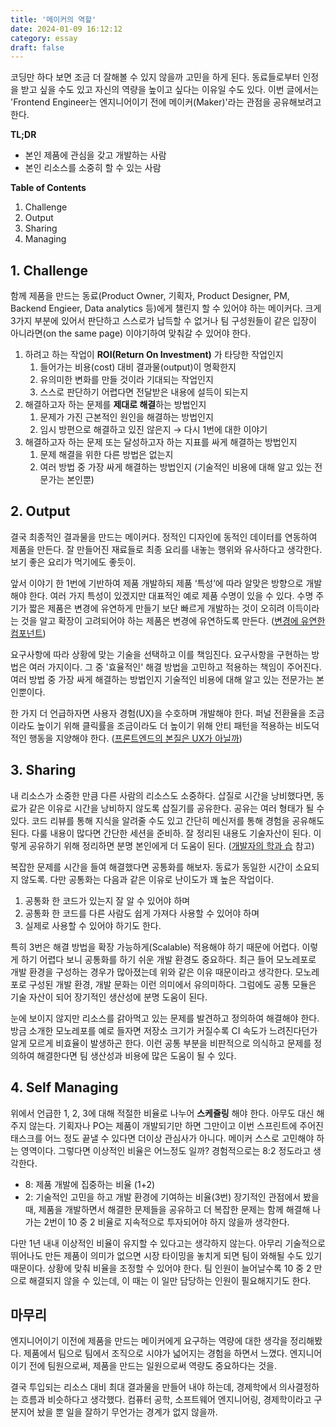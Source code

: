 ```yaml
---
title: '메이커의 역할'
date: 2024-01-09 16:12:12
category: essay
draft: false
---
```


코딩만 하다 보면 조금 더 잘해볼 수 있지 않을까 고민을 하게 된다. 동료들로부터 인정을 받고 싶을 수도 있고 자신의 역량을 높이고 싶다는 이유일 수도 있다. 이번 글에서는 'Frontend Engineer는 엔지니어이기 전에 메이커(Maker)'라는 관점을 공유해보려고 한다.

**TL;DR**
- 본인 제품에 관심을 갖고 개발하는 사람
- 본인 리소스를 소중히 할 수 있는 사람

**Table of Contents**
1. Challenge
2. Output
3. Sharing
4. Managing

## 1. Challenge
함께 제품을 만드는 동료(Product Owner, 기획자, Product Designer, PM, Backend Engieer, Data analytics 등)에게 챌린지 할 수 있어야 하는 메이커다. 크게 3가지 부분에 있어서 판단하고 스스로가 납득할 수 없거나 팀 구성원들이 같은 입장이 아니라면(on the same page) 이야기하여 맞춰갈 수 있어야 한다.
1. 하려고 하는 작업이 **ROI(Return On Investment)** 가 타당한 작업인지
    1. 들어가는 비용(cost) 대비 결과물(output)이 명확한지
    2. 유의미한 변화를 만들 것이라 기대되는 작업인지
    3. 스스로 판단하기 어렵다면 전달받은 내용에 설득이 되는지
2. 해결하고자 하는 문제를 **제대로 해결**하는 방법인지
    1. 문제가 가진 근본적인 원인을 해결하는 방법인지
    2. 임시 방편으로 해결하고 있진 않은지 → 다시 1번에 대한 이야기
3. 해결하고자 하는 문제 또는 달성하고자 하는 지표를 싸게 해결하는 방법인지
    1. 문제 해결을 위한 다른 방법은 없는지
    2. 여러 방법 중 가장 싸게 해결하는 방법인지 (기술적인 비용에 대해 알고 있는 전문가는 본인뿐)

## 2. Output
결국 최종적인 결과물을 만드는 메이커다. 정적인 디자인에 동적인 데이터를 연동하여 제품을 만든다. 잘 만들어진 재료들로 최종 요리를 내놓는 행위와 유사하다고 생각한다. 보기 좋은 요리가 먹기에도 좋듯이.

앞서 이야기 한 1번에 기반하여 제품 개발하되 제품 ‘특성’에 따라 알맞은 방향으로 개발해야 한다. 여러 가지 특성이 있겠지만 대표적인 예로 제품 수명이 있을 수 있다. 수명 주기가 짧은 제품은 변경에 유연하게 만들기 보단 빠르게 개발하는 것이 오히려 이득이라는 것을 알고 확장이 고려되어야 하는 제품은 변경에 유연하도록 만든다. ([변경에 유연한 컴포넌트](https://www.jbee.io/articles/web/%EB%B3%80%EA%B2%BD%EC%97%90%20%EC%9C%A0%EC%97%B0%ED%95%9C%20%EC%BB%B4%ED%8F%AC%EB%84%8C%ED%8A%B8))

요구사항에 따라 상황에 맞는 기술을 선택하고 이를 책임진다. 요구사항을 구현하는 방법은 여러 가지이다. 그 중 '효율적인' 해결 방법을 고민하고 적용하는 책임이 주어진다. 여러 방법 중 가장 싸게 해결하는 방법인지 기술적인 비용에 대해 알고 있는 전문가는 본인뿐이다.

한 가지 더 언급하자면 사용자 경험(UX)을 수호하며 개발해야 한다. 퍼널 전환율을 조금이라도 높이기 위해 클릭률을 조금이라도 더 높이기 위해 안티 패턴을 적용하는 비도덕적인 행동을 지양해야 한다. ([프론트엔드의 본질은 UX가 아닐까](https://www.jbee.io/articles/essay/%ED%94%84%EB%A1%A0%ED%8A%B8%EC%97%94%EB%93%9C%EC%9D%98%20%EB%B3%B8%EC%A7%88%EC%9D%80%20UX%EA%B0%80%20%EC%95%84%EB%8B%90%EA%B9%8C))

## 3. Sharing
내 리소스가 소중한 만큼 다른 사람의 리소스도 소중하다. 삽질로 시간을 낭비했다면, 동료가 같은 이유로 시간을 낭비하지 않도록 삽질기를 공유한다. 공유는 여러 형태가 될 수 있다. 코드 리뷰를 통해 지식을 알려줄 수도 있고 간단히 메신저를 통해 경험을 공유해도 된다. 다룰 내용이 많다면 간단한 세션을 준비하. 잘 정리된 내용도 기술자산이 된다. 이렇게 공유하기 위해 정리하면 분명 본인에게 더 도움이 된다. ([개발자의 학과 습](https://www.jbee.io/articles/presentation/[%EB%B0%9C%ED%91%9C]%20%EA%B0%9C%EB%B0%9C%EC%9E%90%EC%9D%98%20%ED%95%99%EA%B3%BC%20%EC%8A%B5) 참고)

복잡한 문제를 시간을 들여 해결했다면 공통화를 해보자.  동료가 동일한 시간이 소요되지 않도록. 다만 공통화는 다음과 같은 이유로 난이도가 꽤 높은 작업이다.
1. 공통화 한 코드가 있는지 잘 알 수 있어야 하며
2. 공통화 한 코드를 다른 사람도 쉽게 가져다 사용할 수 있어야 하며
3. 실제로 사용할 수 있어야 하기도 한다. 

특히 3번은 해결 방법을 확장 가능하게(Scalable) 적용해야 하기 때문에 어렵다. 이렇게 하기 어렵다 보니 공통화를 하기 쉬운 개발 환경도 중요하다. 최근 들어 모노레포로 개발 환경을 구성하는 경우가 많아졌는데 위와 같은 이유 때문이라고 생각한다. 모노레포로 구성된 개발 환경, 개발 문화는 이런 의미에서 유의미하다. 그럼에도 공통 모듈은 기술 자산이 되어 장기적인 생산성에 분명 도움이 된다.

눈에 보이지 않지만 리소스를 갉아먹고 있는 문제를 발견하고 정의하여 해결해야 한다. 방금 소개한 모노레포를 예로 들자면 저장소 크기가 커질수록 CI 속도가 느려진다던가 알게 모르게 비효율이 발생하곤 한다. 이런 공통 부분을 비판적으로 의식하고 문제를 정의하여 해결한다면 팀 생산성과 비용에 많은 도움이 될 수 있다.

## 4. Self Managing
위에서 언급한 1, 2, 3에 대해 적절한 비율로 나누어 **스케쥴링** 해야 한다. 아무도 대신 해주지 않는다. 기획자나 PO는 제품이 개발되기만 하면 그만이고 이번 스프린트에 주어진 태스크를 어느 정도 끝낼 수 있다면 더이상 관심사가 아니다. 메이커 스스로 고민해야 하는 영역이다. 그렇다면 이상적인 비율은 어느정도 일까? 경험적으로는 8:2 정도라고 생각한다.
- 8: 제품 개발에 집중하는 비율 (1+2)
- 2: 기술적인 고민을 하고 개발 환경에 기여하는 비율(3번)
장기적인 관점에서 봤을 때, 제품을 개발하면서 해결한 문제들을 공유하고 더 복잡한 문제는 함께 해결해 나가는 2번이 10 중 2 비율로 지속적으로 투자되어야 하지 않을까 생각한다.

다만 1년 내내 이상적인 비율이 유지할 수 있다고는 생각하지 않는다. 아무리 기술적으로 뛰어나도 만든 제품이 의미가 없으면 시장 타이밍을 놓치게 되면 팀이 와해될 수도 있기 때문이다. 상황에 맞춰 비율을 조정할 수 있어야 한다. 팀 인원이 늘어날수록 10 중 2 만으로 해결되지 않을 수 있는데, 이 때는 이 일만 담당하는 인원이 필요해지기도 한다.

## 마무리

엔지니어이기 이전에 제품을 만드는 메이커에게 요구하는 역량에 대한 생각을 정리해봤다. 제품에서 팀으로 팀에서 조직으로 시야가 넓어지는 경험을 하면서 느꼈다. 엔지니어이기 전에 팀원으로써, 제품을 만드는 일원으로써 역량도 중요하다는 것을.

결국 투입되는 리소스 대비 최대 결과물을 만들어 내야 하는데, 경제학에서 의사결정하는 흐름과 비슷하다고 생각했다. 컴퓨터 공학, 소프트웨어 엔지니어링, 경제학이라고 구분지어 놨을 뿐 일을 잘하기 무언가는 경계가 없지 않을까.
